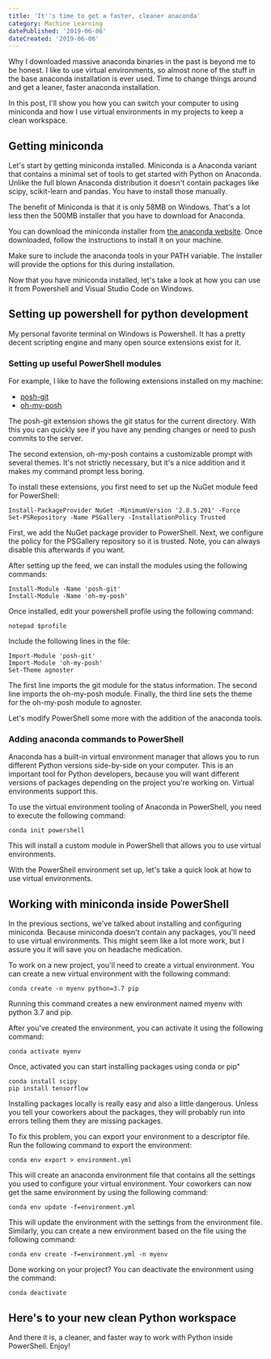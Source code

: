```yaml
---
title: 'It''s time to get a faster, cleaner anaconda'
category: Machine Learning
datePublished: '2019-06-06'
dateCreated: '2019-06-06'
---
```

<p>Why I downloaded massive anaconda binaries in the past is beyond me to be honest. I like to use virtual environments, so almost none of the stuff in the base anaconda installation is ever used. Time to change things around and get a leaner, faster anaconda installation.</p><p>In this post, I'll show you how you can switch your computer to using miniconda and how I use virtual environments in my projects to keep a clean workspace.</p><h2 id="getting-miniconda">Getting miniconda</h2><p>Let's start by getting miniconda installed. Miniconda is a Anaconda variant that contains a minimal set of tools to get started with Python on Anaconda. Unlike the full blown Anaconda distribution it doesn't contain packages like scipy, scikit-learn and pandas. You have to install those manually.</p><p>The benefit of Miniconda is that it is only 58MB on Windows. That's a lot less then the 500MB installer that you have to download for Anaconda.</p><p>You can download the miniconda installer from <a href="https://docs.conda.io/en/latest/miniconda.html">the anaconda website</a>. Once downloaded, follow the instructions to install it on your machine.</p><p>Make sure to include the anaconda tools in your PATH variable. The installer will provide the options for this during installation.</p><p>Now that you have miniconda installed, let's take a look at how you can use it from Powershell and Visual Studio Code on Windows.</p><h2 id="setting-up-powershell-for-python-development">Setting up powershell for python development</h2><p>My personal favorite terminal on Windows is Powershell. It has a pretty decent scripting engine and many open source extensions exist for it.</p><h3 id="setting-up-useful-powershell-modules">Setting up useful PowerShell modules</h3><p>For example, I like to have the following extensions installed on my machine:</p><ul><li><a href="https://github.com/dahlbyk/posh-git">posh-git</a></li><li><a href="https://github.com/JanDeDobbeleer/oh-my-posh">oh-my-posh</a></li></ul><p>The posh-git extension shows the git status for the current directory. With this you can quickly see if you have any pending changes or need to push commits to the server.</p><p>The second extension, oh-my-posh contains a customizable prompt with several themes. It's not strictly necessary, but it's a nice addition and it makes my command prompt less boring.</p><p>To install these extensions, you first need to set up the NuGet module feed for PowerShell:</p><pre><code>Install-PackageProvider NuGet -MinimumVersion '2.8.5.201' -Force
Set-PSRepository -Name PSGallery -InstallationPolicy Trusted</code></pre><p>First, we add the NuGet package provider to PowerShell. Next, we configure the policy for the PSGallery repository so it is trusted. Note, you can always disable this afterwards if you want.</p><p>After setting up the feed, we can install the modules using the following commands:</p><pre><code>Install-Module -Name 'posh-git'
Install-Module -Name 'oh-my-posh'</code></pre><p>Once installed, edit your powershell profile using the following command:</p><pre><code>notepad $profile</code></pre><p>Include the following lines in the file:</p><pre><code>Import-Module 'posh-git'
Import-Module 'oh-my-posh'
Set-Theme agnoster</code></pre><p>The first line imports the git module for the status information. The second line imports the oh-my-posh module. Finally, the third line sets the theme for the oh-my-posh module to agnoster.</p><p>Let's modify PowerShell some more with the addition of the anaconda tools.</p><h3 id="adding-anaconda-commands-to-powershell">Adding anaconda commands to PowerShell</h3><p>Anaconda has a built-in virtual environment manager that allows you to run different Python versions side-by-side on your computer. This is an important tool for Python developers, because you will want different versions of packages depending on the project you're working on. Virtual environments support this.</p><p>To use the virtual environment tooling of Anaconda in PowerShell, you need to execute the following command:</p><pre><code>conda init powershell</code></pre><p>This will install a custom module in PowerShell that allows you to use virtual environments.</p><p>With the PowerShell environment set up, let's take a quick look at how to use virtual environments.</p><h2 id="working-with-miniconda-inside-powershell">Working with miniconda inside PowerShell</h2><p>In the previous sections, we've talked about installing and configuring miniconda. Because miniconda doesn't contain any packages, you'll need to use virtual environments. This might seem like a lot more work, but I assure you it will save you on headache medication. </p><p>To work on a new project, you'll need to create a virtual environment. You can create a new virtual environment with the following command:</p><pre><code>conda create -n myenv python=3.7 pip</code></pre><p>Running this command creates a new environment named myenv with python 3.7 and pip. </p><p>After you've created the environment, you can activate it using the following command:</p><pre><code>conda activate myenv</code></pre><p>Once, activated you can start installing packages using conda or pip"</p><pre><code>conda install scipy
pip install tensorflow</code></pre><p>Installing packages locally is really easy and also a little dangerous. Unless you tell your coworkers about the packages, they will probably run into errors telling them they are missing packages.</p><p>To fix this problem, you can export your environment to a descriptor file. Run the following command to export the environment:</p><pre><code>conda env export &gt; environment.yml</code></pre><p>This will create an anaconda environment file that contains all the settings you used to configure your virtual environment. Your coworkers can now get the same environment by using the following command:</p><pre><code>conda env update -f=environment.yml</code></pre><p>This will update the environment with the settings from the environment file. Similarly, you can create a new environment based on the file using the following command:</p><pre><code>conda env create -f=environment.yml -n myenv</code></pre><p>Done working on your project? You can deactivate the environment using the command:</p><pre><code>conda deactivate</code></pre><h2 id="here-s-to-your-new-clean-python-workspace">Here's to your new clean Python workspace</h2><p>And there it is, a cleaner, and faster way to work with Python inside PowerShell. Enjoy!</p>
